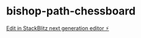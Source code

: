 # bishop-path-chessboard

[Edit in StackBlitz next generation editor ⚡️](https://stackblitz.com/~/github.com/RahulKS98/bishop-path-chessboard)